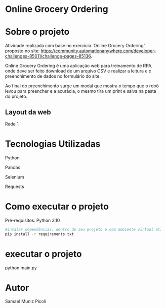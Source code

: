 # Online Grocery Ordering

# Sobre o projeto

Atividade realizada com base no exercício 'Online Grocery Ordering' proposto no site: https://community.automationanywhere.com/developer-challenges-85011/challenge-pages-85136.

Online Grocery Ordering é uma aplicação web para treinamento de RPA, onde deve ser feito download de um arquivo CSV e realizar a leitura e o preenchimento de dados no formulário do site.

Ao final do preenchimento surge um modal que mostra o tempo que o robô levou para preencher e a acurácia, o mesmo tira um print e salva na pasta do projeto.


## Layout da web
Rede 1


# Tecnologias Utilizadas
Python

Pandas

Selenium

Requests

# Como executar o projeto
Pré-requisitos: Python 3.10

```bash
#insalar dependências, dentro do seu projeto e com ambiente virtual ativo:
pip install -r requirements.txt
```

# executar o projeto
python main.py

# Autor
Samael Muniz Picoli
